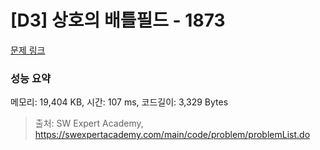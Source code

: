 # [D3] 상호의 배틀필드 - 1873 

[문제 링크](https://swexpertacademy.com/main/code/problem/problemDetail.do?contestProbId=AV5LyE7KD2ADFAXc) 

### 성능 요약

메모리: 19,404 KB, 시간: 107 ms, 코드길이: 3,329 Bytes



> 출처: SW Expert Academy, https://swexpertacademy.com/main/code/problem/problemList.do